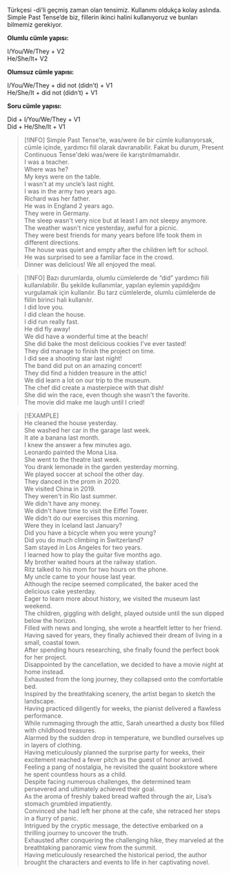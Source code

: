 Türkçesi -di’li geçmiş zaman olan tensimiz. Kullanımı oldukça kolay aslında. Simple Past Tense’de biz, fillerin ikinci halini kullanıyoruz ve bunları bilmemiz gerekiyor.  

**Olumlu cümle yapısı:**  

I/You/We/They + V2  
He/She/It+ V2  

**Olumsuz cümle yapısı:**  

I/You/We/They + did not (didn’t) + V1  
He/She/It + did not (didn’t) + V1  

**Soru cümle yapısı:**  

Did + I/You/We/They + V1  
Did + He/She/It + V1  

> [!INFO] Simple Past Tense’te, was/were ile bir cümle kullanıyorsak, cümle içinde, yardımcı fiil olarak davranabilir. Fakat bu durum, Present Continuous Tense'deki was/were ile karıştırılmamalıdır.  
> I was a teacher.  
> Where was he?  
> My keys were on the table.  
> I wasn't at my uncle’s last night.  
> I was in the army two years ago.  
> Richard was her father.  
> He was in England 2 years ago.  
> They were in Germany.  
> The sleep wasn't very nice but at least I am not sleepy anymore.  
> The weather wasn't nice yesterday, awful for a picnic.  
> They were best friends for many years before life took them in different directions.  
> The house was quiet and empty after the children left for school.  
> He was surprised to see a familiar face in the crowd.  
> Dinner was delicious! We all enjoyed the meal.  

> [!INFO] Bazı durumlarda, olumlu cümlelerde de “did” yardımcı fiili kullanılabilir. Bu şekilde kullanımlar, yapılan eylemin yapıldığını vurgulamak için kullanılır. Bu tarz cümlelerde, olumlu cümlelerde de fiilin birinci hali kullanılır.  
> I did love you.  
> I did clean the house.  
> I did run really fast.  
> He did fly away!  
> We did have a wonderful time at the beach!  
> She did bake the most delicious cookies I've ever tasted!  
> They did manage to finish the project on time.  
> I did see a shooting star last night!  
> The band did put on an amazing concert!  
> They did find a hidden treasure in the attic!  
> We did learn a lot on our trip to the museum.  
> The chef did create a masterpiece with that dish!  
> She did win the race, even though she wasn't the favorite.  
> The movie did make me laugh until I cried!  

> [!EXAMPLE]  
> He cleaned the house yesterday.  
> She washed her car in the garage last week.  
> It ate a banana last month.  
> I knew the answer a few minutes ago.  
> Leonardo painted the Mona Lisa.  
> She went to the theatre last week.  
> You drank lemonade in the garden yesterday morning.  
> We played soccer at school the other day.  
> They danced in the prom in 2020.  
> We visited China in 2019.  
> They weren't in Rio last summer.  
> We didn't have any money.  
> We didn't have time to visit the Eiffel Tower.  
> We didn't do our exercises this morning.  
> Were they in Iceland last January?  
> Did you have a bicycle when you were young?  
> Did you do much climbing in Switzerland?  
> Sam stayed in Los Angeles for two years.  
> I learned how to play the guitar five months ago.  
> My brother waited hours at the railway station.  
> Ritz talked to his mom for two hours on the phone.  
> My uncle came to your house last year.  
> Although the recipe seemed complicated, the baker aced the delicious cake yesterday.  
> Eager to learn more about history, we visited the museum last weekend.  
> The children, giggling with delight, played outside until the sun dipped below the horizon.  
> Filled with news and longing, she wrote a heartfelt letter to her friend.  
> Having saved for years, they finally achieved their dream of living in a small, coastal town.  
> After spending hours researching, she finally found the perfect book for her project.  
> Disappointed by the cancellation, we decided to have a movie night at home instead.  
> Exhausted from the long journey, they collapsed onto the comfortable bed.  
> Inspired by the breathtaking scenery, the artist began to sketch the landscape.  
> Having practiced diligently for weeks, the pianist delivered a flawless performance.  
> While rummaging through the attic, Sarah unearthed a dusty box filled with childhood treasures.  
> Alarmed by the sudden drop in temperature, we bundled ourselves up in layers of clothing.  
> Having meticulously planned the surprise party for weeks, their excitement reached a fever pitch as the guest of honor arrived.  
> Feeling a pang of nostalgia, he revisited the quaint bookstore where he spent countless hours as a child.  
> Despite facing numerous challenges, the determined team persevered and ultimately achieved their goal.  
> As the aroma of freshly baked bread wafted through the air, Lisa’s stomach grumbled impatiently.  
> Convinced she had left her phone at the cafe, she retraced her steps in a flurry of panic.  
> Intrigued by the cryptic message, the detective embarked on a thrilling journey to uncover the truth.  
> Exhausted after conquering the challenging hike, they marveled at the breathtaking panoramic view from the summit.  
> Having meticulously researched the historical period, the author brought the characters and events to life in her captivating novel.  
